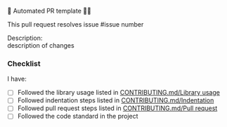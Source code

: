🤖 Automated PR template 🐱‍💻

This pull request resolves issue #issue number

Description:<br/>
description of changes

### Checklist

I have:
* [ ] Followed the library usage listed in [CONTRIBUTING.md/Library usage](https://github.com/mmikaeleriksson/workTime/blob/master/CONTRIBUTING.md#library-usage)
* [ ] Followed indentation steps listed in [CONTRIBUTING.md/Indentation](https://github.com/mmikaeleriksson/workTime/blob/master/CONTRIBUTING.md#indentation)
* [ ] Followed pull request steps listed in [CONTRIBUTING.md/Pull request](https://github.com/mmikaeleriksson/workTime/blob/master/CONTRIBUTING.md#pull-request)
* [ ] Followed the code standard in the project
